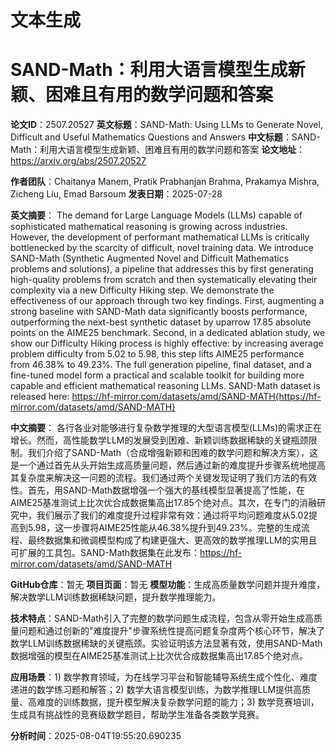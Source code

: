 # 文本生成

# SAND-Math：利用大语言模型生成新颖、困难且有用的数学问题和答案

**论文ID**：2507.20527
**英文标题**：SAND-Math: Using LLMs to Generate Novel, Difficult and Useful   Mathematics Questions and Answers
**中文标题**：SAND-Math：利用大语言模型生成新颖、困难且有用的数学问题和答案
**论文地址**：https://arxiv.org/abs/2507.20527

**作者团队**：Chaitanya Manem, Pratik Prabhanjan Brahma, Prakamya Mishra, Zicheng Liu, Emad Barsoum
**发表日期**：2025-07-28

**英文摘要**：
The demand for Large Language Models (LLMs) capable of sophisticated
mathematical reasoning is growing across industries. However, the development
of performant mathematical LLMs is critically bottlenecked by the scarcity of
difficult, novel training data. We introduce SAND-Math (Synthetic
Augmented Novel and Difficult Mathematics problems and solutions), a pipeline
that addresses this by first generating high-quality problems from scratch and
then systematically elevating their complexity via a new Difficulty
Hiking step. We demonstrate the effectiveness of our approach through two key
findings. First, augmenting a strong baseline with SAND-Math data significantly
boosts performance, outperforming the next-best synthetic dataset by
uparrow 17.85 absolute points on the AIME25 benchmark. Second, in a
dedicated ablation study, we show our Difficulty Hiking process is highly
effective: by increasing average problem difficulty from 5.02 to 5.98, this
step lifts AIME25 performance from 46.38\% to 49.23\%. The full generation
pipeline, final dataset, and a fine-tuned model form a practical and scalable
toolkit for building more capable and efficient mathematical reasoning LLMs.
SAND-Math dataset is released here:
https://hf-mirror.com/datasets/amd/SAND-MATH{https://hf-mirror.com/datasets/amd/SAND-MATH}

**中文摘要**：
各行各业对能够进行复杂数学推理的大型语言模型(LLMs)的需求正在增长。然而，高性能数学LLM的发展受到困难、新颖训练数据稀缺的关键瓶颈限制。我们介绍了SAND-Math（合成增强新颖和困难的数学问题和解决方案），这是一个通过首先从头开始生成高质量问题，然后通过新的难度提升步骤系统地提高其复杂度来解决这一问题的流程。我们通过两个关键发现证明了我们方法的有效性。首先，用SAND-Math数据增强一个强大的基线模型显著提高了性能，在AIME25基准测试上比次优合成数据集高出17.85个绝对点。其次，在专门的消融研究中，我们展示了我们的难度提升过程非常有效：通过将平均问题难度从5.02提高到5.98，这一步骤将AIME25性能从46.38%提升到49.23%。完整的生成流程、最终数据集和微调模型构成了构建更强大、更高效的数学推理LLM的实用且可扩展的工具包。SAND-Math数据集在此发布：https://hf-mirror.com/datasets/amd/SAND-MATH

**GitHub仓库**：暂无
**项目页面**：暂无
**模型功能**：生成高质量数学问题并提升难度，解决数学LLM训练数据稀缺问题，提升数学推理能力。

**技术特点**：SAND-Math引入了完整的数学问题生成流程，包含从零开始生成高质量问题和通过创新的"难度提升"步骤系统性提高问题复杂度两个核心环节，解决了数学LLM训练数据稀缺的关键瓶颈。实验证明该方法显著有效，使用SAND-Math数据增强的模型在AIME25基准测试上比次优合成数据集高出17.85个绝对点。

**应用场景**：1) 数学教育领域，为在线学习平台和智能辅导系统生成个性化、难度递进的数学练习题和解答；2) 数学大语言模型训练，为数学推理LLM提供高质量、高难度的训练数据，提升模型解决复杂数学问题的能力；3) 数学竞赛培训，生成具有挑战性的竞赛级数学题目，帮助学生准备各类数学竞赛。

**分析时间**：2025-08-04T19:55:20.690235